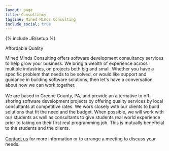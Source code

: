 ```yaml
---
layout: page
title: Consultancy
tagline: Mined Minds Consulting
include_social: true
---
```

{% include JB/setup %}

<section id="research" class="centered">
	<p class="section-title"><span>Affordable Quality</span></p>
	Mined Minds Consulting offers software development consultancy services to help grow your business. We bring a wealth of experience across multiple industries, on projects both big and small. Whether you have a specific problem that needs to be solved, or would like support and guidance in building software solutions, then let's have a conversation about how we can work together.
	<br><br>
    We are based in Greene County, PA, and provide an alternative to off-shoring software development projects by offering quality services by local consultants at competitive rates. We work closely with our clients to build solutions that fit the need and the budget. When possible, we will work with our students as well as consultants to give students real world experience prior to taking on their first real programming job. This is mutually beneficial to the students and the clients.<br><br>
    <a href="contact.html">Contact us</a> for more information or to arrange a meeting to discuss your needs.
    <br><br>
</section>
